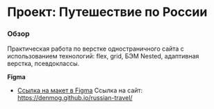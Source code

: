 # Проект: Путешествие по России

### Обзор
 Практическая работа по верстке одностраничного сайта с использованием технологий: flex, grid, БЭМ Nested, адаптивная верстка, псевдоклассы.

**Figma**

* [Ссылка на макет в Figma](https://www.figma.com/file/5S2WSbEFL6awjVWJ0NWL8Q/Sprint-3_-Russia-_-desktop-mobile?node-id=28503%3A0)
Ссылка на сайт:
https://denmog.github.io/russian-travel/